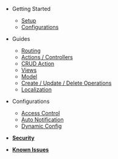 - Getting Started
	- [Setup](getting-started/setup.md)
	- [Configurations](getting-started/configurations.md)
	
- Guides
	- [Routing](guides/routing.md)
	- [Actions / Controllers](guides/actions.md)
	- [CRUD Action](guides/crud_action.md)
	- [Views](guides/views.md)
	- [Model](guides/model.md)
	- [Create / Update / Delete Operations](guides/crud_operations.md)
	- [Localization](guides/localization.md)

- Configurations
	- [Access Control](config/access-control.md)
	- [Auto Notification](config/notification.md)
	- [Dynamic Config](config/dynamic-config.md)
	
- [**Security**](security.md)
	
- [**Known Issues**](issues.md)
